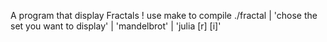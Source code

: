 A program that display Fractals ! 
use make to compile
./fractal   | 'chose the set you want to display'
	    | 'mandelbrot'
	    | 'julia [r] [i]'
